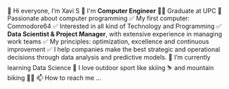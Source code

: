 👋 Hi everyone, I’m Xavi S
🚀 I'm <B>Computer Engineer</B> 
👨‍🔬 Graduate at UPC 
👀 Passionate about computer programming
  ✅ My first computer: Commodore64
  ✅ Interested in all kind of Technology and Programming
  ✅ <B>Data Scientist & Project Manager</B>, with extensive experience in managing work teams
  ✅ My principles: optimization, excellence and continuous improvement
  ✅ I help companies make the best strategic and operational decisions through data analysis and predictive models.
🌱 I’m currently learning Data Science
💞️ I love outdoor sport like skiing ⛷️ and mountain biking 🚵‍♂️
📫 How to reach me ...

<!---
XaviSrrt/XaviSrrt is a ✨ special ✨ repository because its `README.md` (this file) appears on your GitHub profile.
You can click the Preview link to take a look at your changes.
--->
